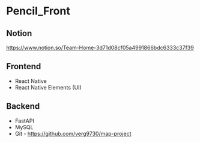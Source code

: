 # Pencil_Front


## Notion
https://www.notion.so/Team-Home-3d71d08cf05a4991866bdc6333c37f39

## Frontend
* React Native
* React Native Elements (UI)

## Backend
* FastAPI
* MySQL
* Git - https://github.com/verg9730/map-project
